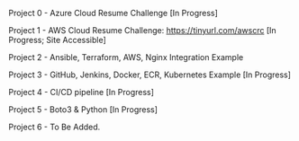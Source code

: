 Project 0 - Azure Cloud Resume Challenge [In Progress]

Project 1 - AWS Cloud Resume Challenge: https://tinyurl.com/awscrc [In Progress; Site Accessible]

Project 2 - Ansible, Terraform, AWS, Nginx Integration Example

Project 3 - GitHub, Jenkins, Docker, ECR, Kubernetes Example [In Progress]

Project 4 - CI/CD pipeline [In Progress]

Project 5 - Boto3 & Python [In Progress]

Project 6 - To Be Added.
